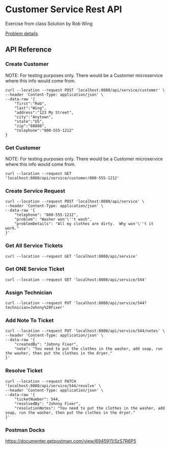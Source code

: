 # Customer Service Rest API
Exercise from class
Solution by Rob Wing

[Problem details](https://github.com/gSchool/ent-microservice-development/blob/master/units/50-spring-microservice-projects/customer-service-api.md)

## API Reference

### **Create Customer**

NOTE: For testing purposes only.  There would be a Customer microservice where this info would come from.
```
curl --location --request POST 'localhost:8080/api/service/customer' \
--header 'Content-Type: application/json' \
--data-raw '{
	"first":"Rob",
	"last":"Wing",
	"address":"123 My Street",
	"city":"Anytown",
	"state":"US",
	"zip":"88888",
	"telephone":"800-555-1212"
}
```

### Get Customer

NOTE: For testing purposes only.  There would be a Customer microservice where this info would come from.
```
curl --location --request GET 'localhost:8080/api/service/customer/800-555-1212'
```

### Create Service Request
``` 
curl --location --request POST 'localhost:8080/api/service' \
--header 'Content-Type: application/json' \
--data-raw '{
	"telephone": "800-555-1212",
	"problem": "Washer won'\''t wash",
	"problemDetails": "All my clothes are dirty.  Why won'\''t it work."
}'
```

### Get All Service Tickets
```
curl --location --request GET 'localhost:8080/api/service'
```

### Get ONE Service Ticket
```
curl --location --request GET 'localhost:8080/api/service/544'
```

### Assign Technician
```
curl --location --request PUT 'localhost:8080/api/service/544?technician=Johnny%20Fixer'
```

### Add Note To Ticket
``` 
curl --location --request PUT 'localhost:8080/api/service/544/notes' \
--header 'Content-Type: application/json' \
--data-raw '{
	"createdBy": "Johnny Fixer",
	"note": "You need to put the clothes in the washer, add soap, run the washer, then put the clothes in the dryer."
}'
```

### Resolve Ticket
``` 
curl --location --request PATCH 'localhost:8080/api/service/544/resolve' \
--header 'Content-Type: application/json' \
--data-raw '{
	"ticketNumber": 544,
	"resolvedBy": "Johnny Fixer",
	"resolutionNotes": "You need to put the clothes in the washer, add soap, run the washer, then put the clothes in the dryer."
}'
```

### Postman Docks
https://documenter.getpostman.com/view/6945911/SzS7R6P5 
